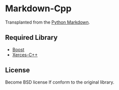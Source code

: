 # Markdown-Cpp

Transplanted from the [Python Markdown][PythonMarkdown].

[PythonMarkdown]: http://packages.python.org/Markdown/ "Python Markdown"

## Required Library

- [Boost][Boost]
- [Xerces-C++][Xerces-C++]

[Boost]: http://www.boost.org/ "Boost C++ Library"
[Xerces-C++]: http://xerces.apache.org/ "Apache Xerces Project"

## License

Become BSD license If conform to the original library.

